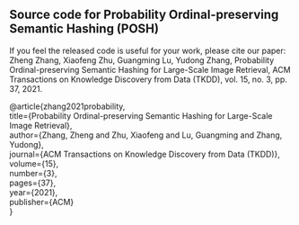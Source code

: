 ## Source code for Probability Ordinal-preserving Semantic Hashing (POSH)
If you feel the released code is useful for your work, please cite our paper:  
Zheng Zhang, Xiaofeng Zhu, Guangming Lu, Yudong Zhang, Probability Ordinal-preserving Semantic Hashing for Large-Scale Image Retrieval, ACM Transactions on Knowledge Discovery from Data (TKDD), vol. 15, no. 3, pp. 37, 2021.

@article{zhang2021probability,  
  title={Probability Ordinal-preserving Semantic Hashing for Large-Scale Image Retrieval},  
  author={Zhang, Zheng and Zhu, Xiaofeng and Lu, Guangming and Zhang, Yudong},  
  journal={ACM Transactions on Knowledge Discovery from Data (TKDD)},  
  volume={15},  
  number={3},  
  pages={37},  
  year={2021},  
  publisher={ACM}  
}
